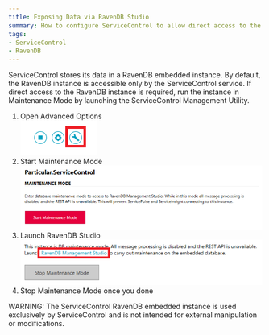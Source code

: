 ```yaml
---
title: Exposing Data via RavenDB Studio
summary: How to configure ServiceControl to allow direct access to the embedded RavenDB instance.
tags:
- ServiceControl
- RavenDB
---
```


ServiceControl stores its data in a RavenDB embedded instance. By default, the RavenDB instance is accessible only by the ServiceControl service. If direct access to the RavenDB instance is required, run the instance in Maintenance Mode by launching the ServiceControl Management Utility.

1. Open Advanced Options  
![](managementutil-advancedoptions.png)
1. Start Maintenance Mode  
![](managementutil-maintenancemode.png)
1. Launch RavenDB Studio  
![](managementutil-launchstudio.png)
1. Stop Maintenance Mode once you done 


WARNING: The ServiceControl RavenDB embedded instance is used exclusively by ServiceControl and is not intended for external manipulation or modifications.
 
